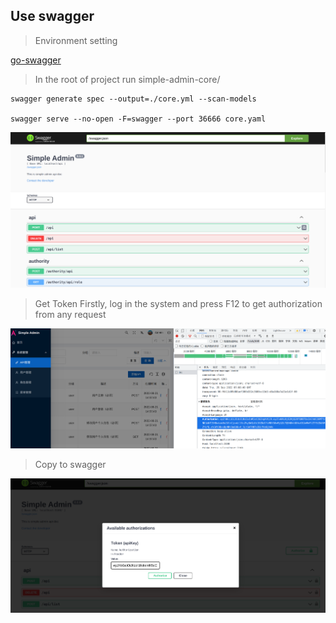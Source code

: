 ## Use swagger

> Environment setting

[go-swagger](https://zhuanlan.zhihu.com/p/556171256?)

> In the root of project run simple-admin-core/

```shell
swagger generate spec --output=./core.yml --scan-models

swagger serve --no-open -F=swagger --port 36666 core.yaml
```

![pic](../../assets/swagger.png)

> Get Token
> Firstly, log in the system and press F12 to get authorization from any request

![pic](../../assets/get_token.png)

> Copy to swagger

![pic](../../assets/swagger_authority.png)